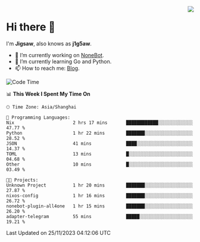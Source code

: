 <a href="#">
  <img align="right" src="https://github-readme-stats.vercel.app/api?username=j1g5awi&count_private=true&show_icons=true&title_color=80070B&text_color=B3B3B3&bg_color=212121&icon_color=80070B" />
</a>

# Hi there 👋

I'm **Jigsaw**, also knows as **j1g5aw**.

- 🔭 I’m currently working on [NoneBot](https://github.com/nonebot).
- 🌱 I’m currently learning Go and Python.
- 📫 How to reach me: [Blog](https://blog.maddestroyer.xyz/).

<!--START_SECTION:waka-->
![Code Time](http://img.shields.io/badge/Code%20Time-1%2C308%20hrs%2052%20mins-blue)

📊 **This Week I Spent My Time On** 

```text
🕑︎ Time Zone: Asia/Shanghai

💬 Programming Languages: 
Nix                      2 hrs 17 mins       ████████████░░░░░░░░░░░░░   47.77 % 
Python                   1 hr 22 mins        ███████░░░░░░░░░░░░░░░░░░   28.52 % 
JSON                     41 mins             ████░░░░░░░░░░░░░░░░░░░░░   14.37 % 
TOML                     13 mins             █░░░░░░░░░░░░░░░░░░░░░░░░   04.68 % 
Other                    10 mins             █░░░░░░░░░░░░░░░░░░░░░░░░   03.49 % 

🐱‍💻 Projects: 
Unknown Project          1 hr 20 mins        ███████░░░░░░░░░░░░░░░░░░   27.87 % 
nixos-config             1 hr 16 mins        ███████░░░░░░░░░░░░░░░░░░   26.72 % 
nonebot-plugin-all4one   1 hr 15 mins        ███████░░░░░░░░░░░░░░░░░░   26.20 % 
adapter-telegram         55 mins             █████░░░░░░░░░░░░░░░░░░░░   19.21 % 
```


 Last Updated on 25/11/2023 04:12:06 UTC
<!--END_SECTION:waka-->

